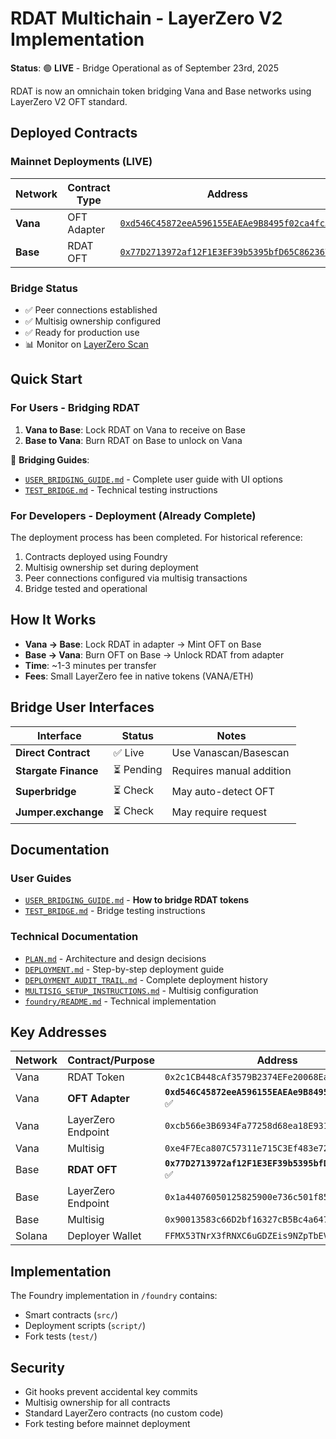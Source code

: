 # RDAT Multichain - LayerZero V2 Implementation

**Status**: 🟢 **LIVE** - Bridge Operational as of September 23rd, 2025

RDAT is now an omnichain token bridging Vana and Base networks using LayerZero V2 OFT standard.

## Deployed Contracts

### Mainnet Deployments (LIVE)

| Network | Contract Type | Address | Status |
|---------|--------------|---------|--------|
| **Vana** | OFT Adapter | [`0xd546C45872eeA596155EAEAe9B8495f02ca4fc58`](https://vanascan.io/address/0xd546C45872eeA596155EAEAe9B8495f02ca4fc58) | ✅ Live |
| **Base** | RDAT OFT | [`0x77D2713972af12F1E3EF39b5395bfD65C862367C`](https://basescan.org/address/0x77D2713972af12F1E3EF39b5395bfD65C862367C) | ✅ Live |

### Bridge Status
- ✅ Peer connections established
- ✅ Multisig ownership configured
- ✅ Ready for production use
- 📊 Monitor on [LayerZero Scan](https://layerzeroscan.com/)

## Quick Start

### For Users - Bridging RDAT

1. **Vana to Base**: Lock RDAT on Vana to receive on Base
2. **Base to Vana**: Burn RDAT on Base to unlock on Vana

📖 **Bridging Guides**:
- [`USER_BRIDGING_GUIDE.md`](USER_BRIDGING_GUIDE.md) - Complete user guide with UI options
- [`TEST_BRIDGE.md`](TEST_BRIDGE.md) - Technical testing instructions

### For Developers - Deployment (Already Complete)

The deployment process has been completed. For historical reference:
1. Contracts deployed using Foundry
2. Multisig ownership set during deployment
3. Peer connections configured via multisig transactions
4. Bridge tested and operational

## How It Works

- **Vana → Base**: Lock RDAT in adapter → Mint OFT on Base
- **Base → Vana**: Burn OFT on Base → Unlock RDAT from adapter
- **Time**: ~1-3 minutes per transfer
- **Fees**: Small LayerZero fee in native tokens (VANA/ETH)

## Bridge User Interfaces

| Interface | Status | Notes |
|-----------|--------|-------|
| **Direct Contract** | ✅ Live | Use Vanascan/Basescan |
| **Stargate Finance** | ⏳ Pending | Requires manual addition |
| **Superbridge** | ⏳ Check | May auto-detect OFT |
| **Jumper.exchange** | ⏳ Check | May require request |

## Documentation

### User Guides
- [`USER_BRIDGING_GUIDE.md`](USER_BRIDGING_GUIDE.md) - **How to bridge RDAT tokens**
- [`TEST_BRIDGE.md`](TEST_BRIDGE.md) - Bridge testing instructions

### Technical Documentation
- [`PLAN.md`](PLAN.md) - Architecture and design decisions
- [`DEPLOYMENT.md`](DEPLOYMENT.md) - Step-by-step deployment guide
- [`DEPLOYMENT_AUDIT_TRAIL.md`](DEPLOYMENT_AUDIT_TRAIL.md) - Complete deployment history
- [`MULTISIG_SETUP_INSTRUCTIONS.md`](MULTISIG_SETUP_INSTRUCTIONS.md) - Multisig configuration
- [`foundry/README.md`](foundry/README.md) - Technical implementation

## Key Addresses

| Network | Contract/Purpose | Address |
|---------|-----------------|---------|
| Vana | RDAT Token | `0x2c1CB448cAf3579B2374EFe20068Ea97F72A996E` |
| Vana | **OFT Adapter** | **`0xd546C45872eeA596155EAEAe9B8495f02ca4fc58`** ✅ |
| Vana | LayerZero Endpoint | `0xcb566e3B6934Fa77258d68ea18E931fa75e1aaAa` |
| Vana | Multisig | `0xe4F7Eca807C57311e715C3Ef483e72Fa8D5bCcDF` |
| Base | **RDAT OFT** | **`0x77D2713972af12F1E3EF39b5395bfD65C862367C`** ✅ |
| Base | LayerZero Endpoint | `0x1a44076050125825900e736c501f859c50fE728c` |
| Base | Multisig | `0x90013583c66D2bf16327cB5Bc4a647AcceCF4B9A` |
| Solana | Deployer Wallet | `FFMX53TNrX3fRNXC6uGDZEis9NZpTbEV2d53dcwt4rGM` |

## Implementation

The Foundry implementation in `/foundry` contains:
- Smart contracts (`src/`)
- Deployment scripts (`script/`)
- Fork tests (`test/`)

## Security

- Git hooks prevent accidental key commits
- Multisig ownership for all contracts
- Standard LayerZero contracts (no custom code)
- Fork testing before mainnet deployment
